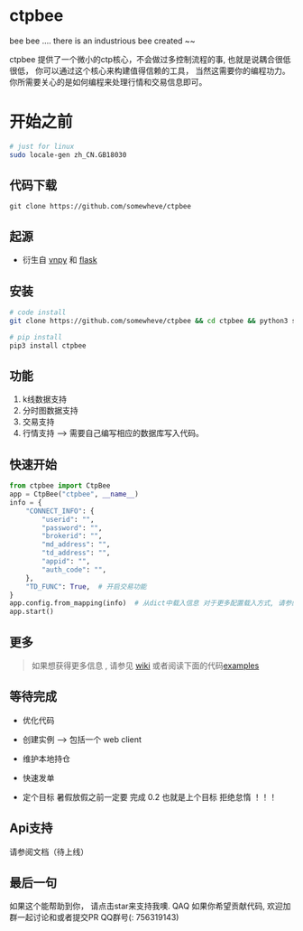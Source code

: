 # ctpbee 
bee bee .... there is an industrious bee created ~~

ctpbee 提供了一个微小的ctp核心，不会做过多控制流程的事, 也就是说耦合很低很低， 你可以通过这个核心来构建值得信赖的工具， 
当然这需要你的编程功力。 你所需要关心的是如何编程来处理行情和交易信息即可。

# 开始之前 
```bash
# just for linux 
sudo locale-gen zh_CN.GB18030  
```

## 代码下载 

```
git clone https://github.com/somewheve/ctpbee
```

## 起源

- 衍生自 [vnpy](https://github.com/vnpy/vnpy) 和 [flask](https://github.com/pallets/flask)  


## 安装 
```bash
# code install 
git clone https://github.com/somewheve/ctpbee && cd ctpbee && python3 setup.py install  

# pip install
pip3 install ctpbee

```

## 功能
1. k线数据支持
2. 分时图数据支持
3. 交易支持
4. 行情支持 --> 需要自己编写相应的数据库写入代码。

## 快速开始 
```python
from ctpbee import CtpBee
app = CtpBee("ctpbee", __name__) 
info = {
    "CONNECT_INFO": {
        "userid": "",
        "password": "",
        "brokerid": "",
        "md_address": "",
        "td_address": "",
        "appid": "",
        "auth_code": "",
    },
    "TD_FUNC": True,  # 开启交易功能 
}
app.config.from_mapping(info)  # 从dict中载入信息 对于更多配置载入方式, 请参阅文档或者阅读代码
app.start()  

```

## 更多 
> 如果想获得更多信息 , 请参见 [wiki](https://github.com/somewheve/ctpbee/wiki) 或者阅读下面的代码[examples](https://github.com/somewheve/ctpbee/tree/master/examples)


## 等待完成 
- 优化代码
- 创建实例 --> 包括一个 web client
- 维护本地持仓
- 快速发单 


- 定个目标  暑假放假之前一定要 完成 0.2   也就是上个目标  拒绝怠惰 ！！！ 

## Api支持 

请参阅文档（待上线）


## 最后一句 
如果这个能帮助到你， 请点击star来支持我噢. QAQ
如果你希望贡献代码, 欢迎加群一起讨论和或者提交PR   QQ群号(: 756319143)





